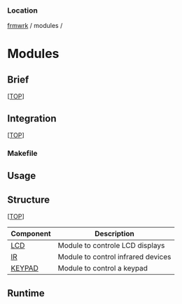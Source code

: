 
### Location
[frmwrk](../../README.md) / modules / 

# Modules

## Brief
[[TOP](#location)]

## Integration
[[TOP](#location)]

### Makefile


## Usage


## Structure
[[TOP](#location)]

| Component                                           | Description                         |
|-----------------------------------------------------|-------------------------------------|
| [LCD](../modules/lcd/readme/readme_lcd.md#location) | Module to controle LCD displays     |
| [IR](../modules/ir/readme/readme_ir.md#location)    | Module to control infrared devices  |
| [KEYPAD](../modules/keypad/readme/readme_keypad.md#location)  | Module to control a keypad |

## Runtime

